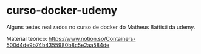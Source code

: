# curso-docker-udemy

Alguns testes realizados no curso de docker do Matheus Battisti da udemy.

Material teórico: https://www.notion.so/Containers-500d4de9b74b4355980b8c5e2aa584de
